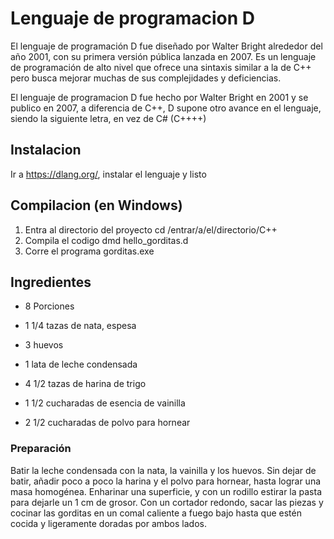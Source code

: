 # Lenguaje de programacion D

El lenguaje de programación D fue diseñado por Walter Bright alrededor del año 2001, con su primera versión pública lanzada en 2007. Es un lenguaje de programación de alto nivel que ofrece una sintaxis similar a la de C++ pero busca mejorar muchas de sus complejidades y deficiencias.

El lenguaje de programacion D fue hecho por Walter Bright en 2001 y se publico en 2007, a diferencia de C++, D supone otro avance en el lenguaje, siendo la siguiente letra, en vez de C# (C++++)


## Instalacion

Ir a https://dlang.org/, instalar el lenguaje y listo

## Compilacion (en Windows)

1. Entra al directorio del proyecto
    cd /entrar/a/el/directorio/C++
2. Compila el codigo
    dmd hello_gorditas.d
3. Corre el programa
    gorditas.exe


## Ingredientes
-  8 Porciones

-   1 1/4 tazas de nata, espesa
-   3 huevos
-   1 lata de leche condensada
-   4 1/2 tazas de harina de trigo
-   1 1/2 cucharadas de esencia de vainilla
-   2 1/2 cucharadas de polvo para hornear
### Preparación
Batir la leche condensada con la nata, la vainilla y los huevos.
Sin dejar de batir, añadir poco a poco la harina y el polvo para hornear, hasta lograr una masa homogénea.
Enharinar una superficie, y con un rodillo estirar la pasta para dejarle un 1 cm de grosor.
Con un cortador redondo, sacar las piezas y cocinar las gorditas en un comal caliente a fuego bajo hasta que estén cocida y ligeramente doradas por ambos lados. 

